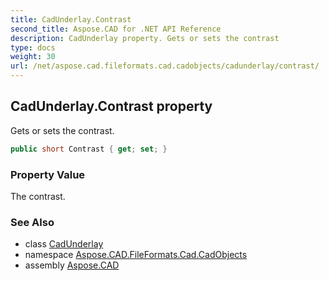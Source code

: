 ```yaml
---
title: CadUnderlay.Contrast
second_title: Aspose.CAD for .NET API Reference
description: CadUnderlay property. Gets or sets the contrast
type: docs
weight: 30
url: /net/aspose.cad.fileformats.cad.cadobjects/cadunderlay/contrast/
---
```

## CadUnderlay.Contrast property

Gets or sets the contrast.

```csharp
public short Contrast { get; set; }
```

### Property Value

The contrast.

### See Also

* class [CadUnderlay](../)
* namespace [Aspose.CAD.FileFormats.Cad.CadObjects](../../cadunderlay/)
* assembly [Aspose.CAD](../../../)


